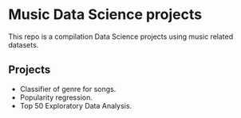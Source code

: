 # Music Data Science projects

This repo is a compilation Data Science projects using music related datasets.

## Projects

* Classifier of genre for songs.
* Popularity regression.
* Top 50 Exploratory Data Analysis.

